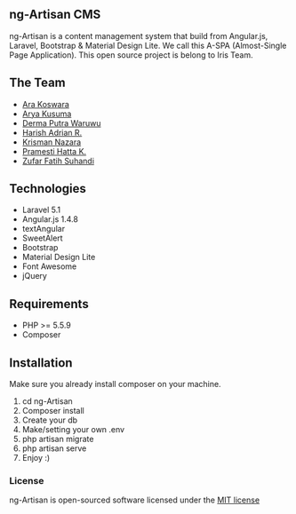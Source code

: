 ## ng-Artisan CMS

ng-Artisan is a content management system that build from Angular.js, Laravel, Bootstrap & Material Design Lite.
We call this A-SPA (Almost-Single Page Application).
This open source project is belong to Iris Team.

## The Team

- [Ara Koswara](https://www.facebook.com/arakoswaraa)
- [Arya Kusuma](https://www.facebook.com/aryakusuma77)
- [Derma Putra Waruwu](https://www.facebook.com/nlife.djpwaruwu)
- [Harish Adrian R.](https://www.facebook.com/harish.adrian)
- [Krisman Nazara](https://www.facebook.com/KrismanNazara13)
- [Pramesti Hatta K.](https://facebook.com/opam22)
- [Zufar Fatih Suhandi](https://www.facebook.com/ZufarFS)

## Technologies
* Laravel 5.1
* Angular.js 1.4.8
* textAngular
* SweetAlert
* Bootstrap
* Material Design Lite
* Font Awesome
* jQuery

## Requirements

- PHP >= 5.5.9
- Composer

## Installation

Make sure you already install composer on your machine.

1. cd ng-Artisan
2. Composer install
3. Create your db
4. Make/setting your own .env
5. php artisan migrate
6. php artisan serve
7. Enjoy :)


### License

ng-Artisan is open-sourced software licensed under the [MIT license](http://opensource.org/licenses/MIT)
